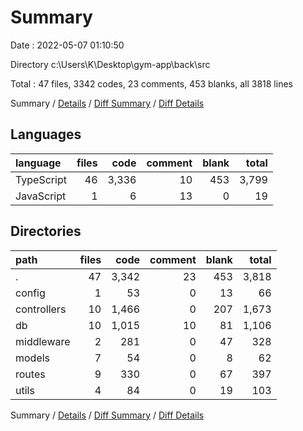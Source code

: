 # Summary

Date : 2022-05-07 01:10:50

Directory c:\Users\K\Desktop\gym-app\back\src

Total : 47 files,  3342 codes, 23 comments, 453 blanks, all 3818 lines

Summary / [Details](details.md) / [Diff Summary](diff.md) / [Diff Details](diff-details.md)

## Languages
| language | files | code | comment | blank | total |
| :--- | ---: | ---: | ---: | ---: | ---: |
| TypeScript | 46 | 3,336 | 10 | 453 | 3,799 |
| JavaScript | 1 | 6 | 13 | 0 | 19 |

## Directories
| path | files | code | comment | blank | total |
| :--- | ---: | ---: | ---: | ---: | ---: |
| . | 47 | 3,342 | 23 | 453 | 3,818 |
| config | 1 | 53 | 0 | 13 | 66 |
| controllers | 10 | 1,466 | 0 | 207 | 1,673 |
| db | 10 | 1,015 | 10 | 81 | 1,106 |
| middleware | 2 | 281 | 0 | 47 | 328 |
| models | 7 | 54 | 0 | 8 | 62 |
| routes | 9 | 330 | 0 | 67 | 397 |
| utils | 4 | 84 | 0 | 19 | 103 |

Summary / [Details](details.md) / [Diff Summary](diff.md) / [Diff Details](diff-details.md)